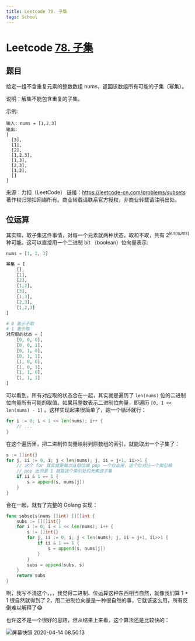 ```yaml
---
title: Leetcode 78. 子集
tags: School
---
```


# Leetcode [78. 子集](https://leetcode-cn.com/problems/subsets/)

## 题目

给定一组不含重复元素的整数数组 nums，返回该数组所有可能的子集（幂集）。

说明：解集不能包含重复的子集。

示例:

```
输入: nums = [1,2,3]
输出:
[
  [3],
  [1],
  [2],
  [1,2,3],
  [1,3],
  [2,3],
  [1,2],
  []
]
```

来源：力扣（LeetCode）
链接：https://leetcode-cn.com/problems/subsets
著作权归领扣网络所有。商业转载请联系官方授权，非商业转载请注明出处。

## 位运算

其实嘛，取子集这件事情，对每一个元素就两种状态，取和不取，共有 $2^{len(nums)}$种可能。这可以直接用一个二进制 bit （boolean）位向量表示:

```python
nums = [1, 2, 3]

幂集 = [
    [],
    [1],
    [2],
    [1,2],
    [3],
    [1,3],
    [2,3],
    [1,2,3]
]

# 0 表示不取
# 1 表示取
对应取的状态 = [
    [0, 0, 0],
    [0, 0, 1],
    [0, 1, 0],
    [0, 1, 1],
    [1, 0, 0],
    [1, 0, 1],
    [1, 1, 0],
    [1, 1, 1]
]
```

可以看到，所有对应取的状态合在一起，其实就是遍历了 `len(nums)` 位的二进制位向量所有可能的取值。如果用整数表示二进制位向量，即遍历 `[0, 1 << len(nums) - 1]` 。这样实现起来很简单了，跑一个循环就行：

```go
for i := 0; i < 1 << len(nums); i++ {
    // ...
}
```

在这个遍历里，把二进制位向量映射到原数组的索引，就能取出一个子集了：

```go
s := []int{}
for j, ii := 0, i; j < len(nums); j, ii = j+1, ii>>1 {
    // 这个 for 其实就是每次从低位端 pop 一个位出来，这个位对应一个索引嘛
    // pop 出的是 1 就取这个索引处的元素进子集
    if ii & 1 == 1 {
        s = append(s, nums[j])
    }
}
```

合在一起，就有了完整的 Golang 实现：

```go
func subsets(nums []int) [][]int {
    subs := [][]int{}
    for i := 0; i < 1 << len(nums); i++ {
        s := []int{}
        for j, ii := 0, i; j < len(nums); j, ii = j+1, ii>>1 {
            if ii & 1 == 1 {
                s = append(s, nums[j])
            }
        }
        subs = append(subs, s)
    }
    return subs
}
```

啊，我写不清这个，，，我觉得二进制、位运算这种东西相当自然，就像我们算 1 + 1 很自然就得到了 2，用二进制位向量是一种很自然的事，它就该这么用，所有反倒难以解释了😂

也许这不是一个很好的思路，但从结果上来看，这个算法还是比较快的：

![屏幕快照 2020-04-14 08.50.13](https://tva1.sinaimg.cn/large/007S8ZIlgy1gdt1clsxr0j31c60u0not.jpg)

